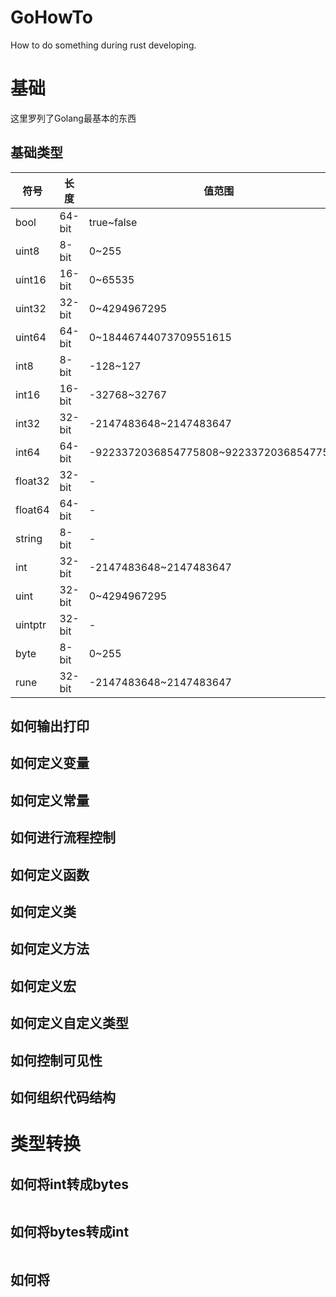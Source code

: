 # GoHowTo

How to do something during rust developing.



# 基础

这里罗列了Golang最基本的东西

## 基础类型

| 符号   | 长度      | 值范围 |
| ----- | --------- | ------ |
| bool     | 64-bit | true~false |
| uint8    | 8-bit  | 0~255 |
| uint16   | 16-bit | 0~65535 |
| uint32   | 32-bit | 0~4294967295 |
| uint64   | 64-bit | 0~18446744073709551615 |
| int8     | 8-bit  | -128~127 |
| int16    | 16-bit | -32768~32767 |
| int32    | 32-bit | -2147483648~2147483647 |
| int64    | 64-bit | -9223372036854775808~9223372036854775807 |
| float32  | 32-bit | - |
| float64  | 64-bit | - |
| string   | 8-bit  | - |
| int      | 32-bit | -2147483648~2147483647 |
| uint     | 32-bit | 0~4294967295|
| uintptr  | 32-bit | - |
| byte     | 8-bit  | 0~255 |
| rune     | 32-bit | -2147483648~2147483647 |



## 如何输出打印



## 如何定义变量



## 如何定义常量



## 如何进行流程控制



## 如何定义函数



## 如何定义类



## 如何定义方法



## 如何定义宏



## 如何定义自定义类型



## 如何控制可见性

## 如何组织代码结构



# 类型转换

## 如何将int转成bytes

```go

```

## 如何将bytes转成int

```go

```

## 如何将

